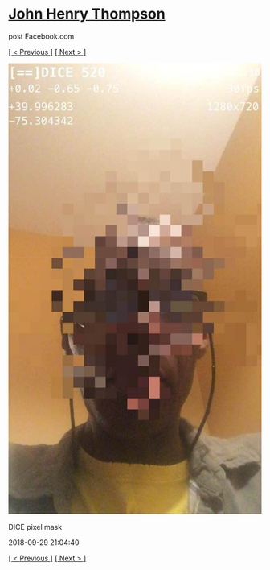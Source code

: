 # [John Henry Thompson](../README.md)
post Facebook.com

[[ < Previous ]](2018-09-30-1.md) [[ Next > ]](2018-09-29-2.md)

[![](../media/2018-09-29/Timeline-Photos-DICE-pixel-mask.jpg)](../README.md)

DICE pixel mask

2018-09-29 21:04:40

[[ < Previous ]](2018-09-30-1.md) [[ Next > ]](2018-09-29-2.md)